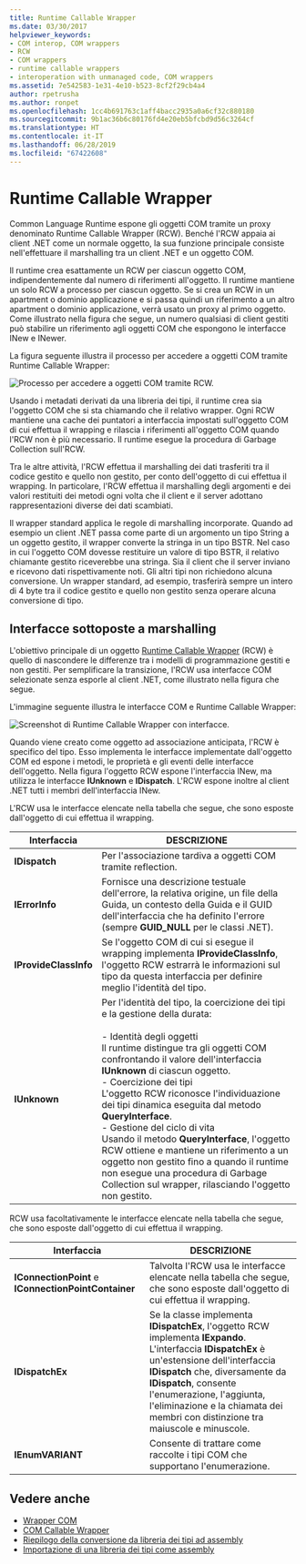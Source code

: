 ```yaml
---
title: Runtime Callable Wrapper
ms.date: 03/30/2017
helpviewer_keywords:
- COM interop, COM wrappers
- RCW
- COM wrappers
- runtime callable wrappers
- interoperation with unmanaged code, COM wrappers
ms.assetid: 7e542583-1e31-4e10-b523-8cf2f29cb4a4
author: rpetrusha
ms.author: ronpet
ms.openlocfilehash: 1cc4b691763c1aff4bacc2935a0a6cf32c880180
ms.sourcegitcommit: 9b1ac36b6c80176fd4e20eb5bfcbd9d56c3264cf
ms.translationtype: HT
ms.contentlocale: it-IT
ms.lasthandoff: 06/28/2019
ms.locfileid: "67422608"
---
```

# <a name="runtime-callable-wrapper"></a>Runtime Callable Wrapper
Common Language Runtime espone gli oggetti COM tramite un proxy denominato Runtime Callable Wrapper (RCW). Benché l'RCW appaia ai client .NET come un normale oggetto, la sua funzione principale consiste nell'effettuare il marshalling tra un client .NET e un oggetto COM.  
  
 Il runtime crea esattamente un RCW per ciascun oggetto COM, indipendentemente dal numero di riferimenti all'oggetto. Il runtime mantiene un solo RCW a processo per ciascun oggetto.  Se si crea un RCW in un apartment o dominio applicazione e si passa quindi un riferimento a un altro apartment o dominio applicazione, verrà usato un proxy al primo oggetto.  Come illustrato nella figura che segue, un numero qualsiasi di client gestiti può stabilire un riferimento agli oggetti COM che espongono le interfacce INew e INewer.  

La figura seguente illustra il processo per accedere a oggetti COM tramite Runtime Callable Wrapper:

 ![Processo per accedere a oggetti COM tramite RCW.](./media/runtime-callable-wrapper/runtime-callable-wrapper.gif)  

 Usando i metadati derivati da una libreria dei tipi, il runtime crea sia l'oggetto COM che si sta chiamando che il relativo wrapper. Ogni RCW mantiene una cache dei puntatori a interfaccia impostati sull'oggetto COM di cui effettua il wrapping e rilascia i riferimenti all'oggetto COM quando l'RCW non è più necessario. Il runtime esegue la procedura di Garbage Collection sull'RCW.  
  
 Tra le altre attività, l'RCW effettua il marshalling dei dati trasferiti tra il codice gestito e quello non gestito, per conto dell'oggetto di cui effettua il wrapping. In particolare, l'RCW effettua il marshalling degli argomenti e dei valori restituiti dei metodi ogni volta che il client e il server adottano rappresentazioni diverse dei dati scambiati.  
  
 Il wrapper standard applica le regole di marshalling incorporate. Quando ad esempio un client .NET passa come parte di un argomento un tipo String a un oggetto gestito, il wrapper converte la stringa in un tipo BSTR. Nel caso in cui l'oggetto COM dovesse restituire un valore di tipo BSTR, il relativo chiamante gestito riceverebbe una stringa. Sia il client che il server inviano e ricevono dati rispettivamente noti. Gli altri tipi non richiedono alcuna conversione. Un wrapper standard, ad esempio, trasferirà sempre un intero di 4 byte tra il codice gestito e quello non gestito senza operare alcuna conversione di tipo.  
  
## <a name="marshaling-selected-interfaces"></a>Interfacce sottoposte a marshalling  
 L'obiettivo principale di un oggetto [Runtime Callable Wrapper](runtime-callable-wrapper.md) (RCW) è quello di nascondere le differenze tra i modelli di programmazione gestiti e non gestiti. Per semplificare la transizione, l'RCW usa interfacce COM selezionate senza esporle al client .NET, come illustrato nella figura che segue. 

 L'immagine seguente illustra le interfacce COM e Runtime Callable Wrapper: 
  
 ![Screenshot di Runtime Callable Wrapper con interfacce.](./media/runtime-callable-wrapper/runtime-callable-wrapper-interfaces.gif)  
  
 Quando viene creato come oggetto ad associazione anticipata, l'RCW è specifico del tipo. Esso implementa le interfacce implementate dall'oggetto COM ed espone i metodi, le proprietà e gli eventi delle interfacce dell'oggetto. Nella figura l'oggetto RCW espone l'interfaccia INew, ma utilizza le interfacce **IUnknown** e **IDispatch**. L'RCW espone inoltre al client .NET tutti i membri dell'interfaccia INew.  
  
 L'RCW usa le interfacce elencate nella tabella che segue, che sono esposte dall'oggetto di cui effettua il wrapping.  
  
|Interfaccia|DESCRIZIONE|  
|---------------|-----------------|  
|**IDispatch**|Per l'associazione tardiva a oggetti COM tramite reflection.|  
|**IErrorInfo**|Fornisce una descrizione testuale dell'errore, la relativa origine, un file della Guida, un contesto della Guida e il GUID dell'interfaccia che ha definito l'errore (sempre **GUID_NULL** per le classi .NET).|  
|**IProvideClassInfo**|Se l'oggetto COM di cui si esegue il wrapping implementa **IProvideClassInfo**, l'oggetto RCW estrarrà le informazioni sul tipo da questa interfaccia per definire meglio l'identità del tipo.|  
|**IUnknown**|Per l'identità del tipo, la coercizione dei tipi e la gestione della durata:<br /><br /> - Identità degli oggetti<br />     Il runtime distingue tra gli oggetti COM confrontando il valore dell'interfaccia **IUnknown** di ciascun oggetto.<br />- Coercizione dei tipi<br />     L'oggetto RCW riconosce l'individuazione dei tipi dinamica eseguita dal metodo **QueryInterface**.<br />- Gestione del ciclo di vita<br />     Usando il metodo **QueryInterface**, l'oggetto RCW ottiene e mantiene un riferimento a un oggetto non gestito fino a quando il runtime non esegue una procedura di Garbage Collection sul wrapper, rilasciando l'oggetto non gestito.|  
  
 RCW usa facoltativamente le interfacce elencate nella tabella che segue, che sono esposte dall'oggetto di cui effettua il wrapping.  
  
|Interfaccia|DESCRIZIONE|  
|---------------|-----------------|  
|**IConnectionPoint** e **IConnectionPointContainer**|Talvolta l'RCW usa le interfacce elencate nella tabella che segue, che sono esposte dall'oggetto di cui effettua il wrapping.|  
|**IDispatchEx**|Se la classe implementa **IDispatchEx**, l'oggetto RCW implementa **IExpando**. L'interfaccia **IDispatchEx** è un'estensione dell'interfaccia **IDispatch** che, diversamente da **IDispatch**, consente l'enumerazione, l'aggiunta, l'eliminazione e la chiamata dei membri con distinzione tra maiuscole e minuscole.|  
|**IEnumVARIANT**|Consente di trattare come raccolte i tipi COM che supportano l'enumerazione.|  
  
## <a name="see-also"></a>Vedere anche

- [Wrapper COM](com-wrappers.md)
- [COM Callable Wrapper](com-callable-wrapper.md)
- [Riepilogo della conversione da libreria dei tipi ad assembly](https://docs.microsoft.com/previous-versions/dotnet/netframework-4.0/k83zzh38(v=vs.100))
- [Importazione di una libreria dei tipi come assembly](importing-a-type-library-as-an-assembly.md)
